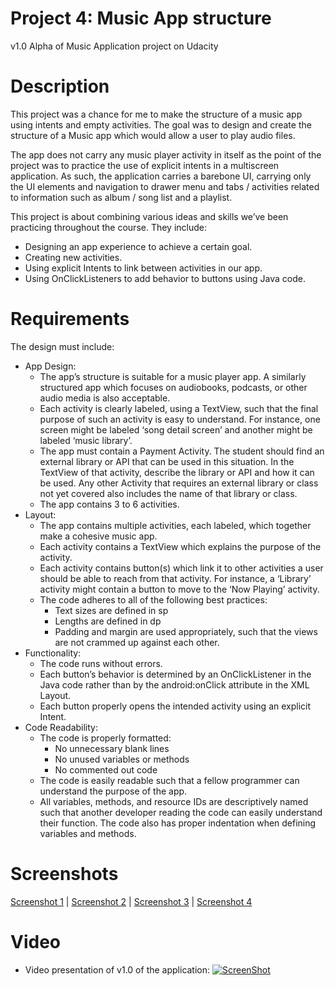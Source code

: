 # Project 4: Music App structure
v1.0 Alpha of Music Application project on Udacity

# Description
This project was a chance for me to make the structure of a music app using intents and empty activities. 
The goal was to design and create the structure of a Music app which would allow a user to play audio files.  

The app does not carry any music player activity in itself as the point of the project was to practice the use of
explicit intents in a multiscreen application. As such, the application carries a barebone UI, carrying only the UI elements and 
navigation to drawer menu and tabs / activities related to information such as album / song list and a playlist.

This project is about combining various ideas and skills we’ve been practicing throughout the course. They include:
- Designing an app experience to achieve a certain goal.
- Creating new activities.
- Using explicit Intents to link between activities in our app.
- Using OnClickListeners to add behavior to buttons using Java code.

# Requirements
The design must include:
- App Design:
  - The app’s structure is suitable for a music player app. A similarly structured app which focuses on audiobooks, podcasts, or other audio media is also acceptable.
  - Each activity is clearly labeled, using a TextView, such that the final purpose of such an activity is easy to understand. For instance, one screen might be labeled ‘song detail screen’ and another might be labeled ‘music library’.
  - The app must contain a Payment Activity. The student should find an external library or API that can be used in this situation. In the TextView of that activity, describe the library or API and how it can be used. Any other Activity that requires an external library or class not yet covered also includes the name of that library or class.
  - The app contains 3 to 6 activities.
- Layout:
  - The app contains multiple activities, each labeled, which together make a cohesive music app. 
  - Each activity contains a TextView which explains the purpose of the activity. 
  - Each activity contains button(s) which link it to other activities a user should be able to reach from that activity. For instance, a ‘Library’ activity might contain a button to move to the ‘Now Playing’ activity. 
  - The code adheres to all of the following best practices:
    - Text sizes are defined in sp
    - Lengths are defined in dp
    - Padding and margin are used appropriately, such that the views are not crammed up against each other.
- Functionality:
  - The code runs without errors.
  - Each button’s behavior is determined by an OnClickListener in the Java code rather than by the android:onClick attribute in the XML Layout.
  - Each button properly opens the intended activity using an explicit Intent. 
- Code Readability:
  - The code is properly formatted:
    - No unnecessary blank lines
    - No unused variables or methods
    - No commented out code
  - The code is easily readable such that a fellow programmer can understand the purpose of the app.
  - All variables, methods, and resource IDs are descriptively named such that another developer reading the code can easily understand their function. The code also has proper indentation when defining variables and methods.

# Screenshots
[Screenshot 1](https://drive.google.com/open?id=1g4SgupAb7f_D-hinKWxoM-3RIGJhz5DK) | 
[Screenshot 2](https://drive.google.com/open?id=1hLbpsWrFozhslqsx2EDn2eDK-6fz7hz8) | 
[Screenshot 3](https://drive.google.com/open?id=1LHKsatBx_Ba6OdkXPM1QiPboElQgwzV9) | 
[Screenshot 4](https://drive.google.com/open?id=11gTo4gr7PovaKK0zVvPDnrhsilQS9stT)

# Video
- Video presentation of v1.0 of the application:
[![ScreenShot](https://lh3.googleusercontent.com/Bi7vRUAbBu3gWBnXIjuwuAE1eHQg5XgOgeI2ElAzJ5iD5awMyZoDt7XAGXqbHy-G18ofnINWd_Tg4iaickQB=w1920-h959)](https://youtu.be/JQf6yG1ln3I)
